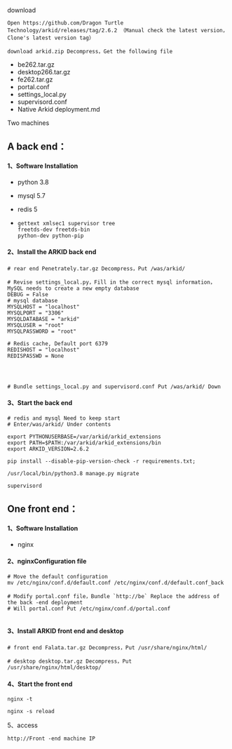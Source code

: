 download

```shell
Open https://github.com/Dragon Turtle Technology/arkid/releases/tag/2.6.2 （Manual check the latest version，Clone's latest version tag）

download arkid.zip Decompress，Get the following file
```

- be262.tar.gz
- desktop266.tar.gz
- fe262.tar.gz
- portal.conf
- settings_local.py
- supervisord.conf
- Native Arkid deployment.md



Two machines

## A back end：

#### 1、Software Installation

- python 3.8

- mysql 5.7

- redis 5

- ```
  gettext xmlsec1 supervisor tree
  freetds-dev freetds-bin
  python-dev python-pip
  ```

#### 2、Install the ARKID back end

```shell
# rear end Penetrately.tar.gz Decompress，Put /was/arkid/

# Revise settings_local.py，Fill in the correct mysql information，MySQL needs to create a new empty database
DEBUG = False
# mysql database
MYSQLHOST = "localhost"
MYSQLPORT = "3306"
MYSQLDATABASE = "arkid"
MYSQLUSER = "root"
MYSQLPASSWORD = "root"

# Redis cache, Default port 6379
REDISHOST = "localhost"
REDISPASSWD = None




# Bundle settings_local.py and supervisord.conf Put /was/arkid/ Down

```



#### 3、Start the back end

```shell
# redis and mysql Need to keep start
# Enter/was/arkid/ Under contents

export PYTHONUSERBASE=/var/arkid/arkid_extensions 
export PATH=$PATH:/var/arkid/arkid_extensions/bin 
export ARKID_VERSION=2.6.2

pip install --disable-pip-version-check -r requirements.txt;

/usr/local/bin/python3.8 manage.py migrate

supervisord
```



## One front end：

#### 1、Software Installation

- nginx
#### 2、nginxConfiguration file

```shell
# Move the default configuration
mv /etc/nginx/conf.d/default.conf /etc/nginx/conf.d/default.conf_back

# Modify portal.conf file，Bundle `http://be` Replace the address of the back -end deployment 
# Will portal.conf Put /etc/nginx/conf.d/portal.conf


```



#### 3、Install ARKID front end and desktop

```shell
# front end Falata.tar.gz Decompress，Put /usr/share/nginx/html/

# desktop desktop.tar.gz Decompress，Put /usr/share/nginx/html/desktop/

```

#### 4、Start the front end

```shell
nginx -t

nginx -s reload
```

5、access

```shell
http://Front -end machine IP
```





